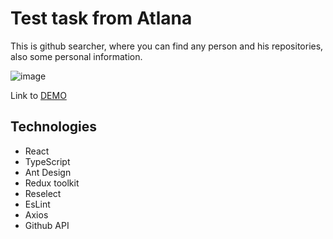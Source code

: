 # Test task from Atlana

This is github searcher, where you can find any person and his repositories, also some personal information.

![image](https://user-images.githubusercontent.com/80597741/150739623-bd604c3c-1541-4fe6-a3be-636be7ea9977.png)

Link to [DEMO](https://git-hub-searcher-v2-e2cfmia5v-skitus.vercel.app/)

## Technologies
- React
- TypeScript
- Ant Design
- Redux toolkit
- Reselect
- EsLint
- Axios
- Github API
